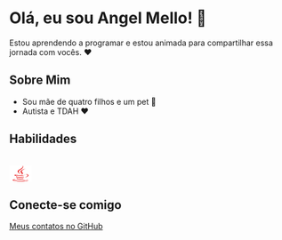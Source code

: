 # Olá, eu sou Angel Mello! 👋

Estou aprendendo a programar e estou animada para compartilhar essa jornada com vocês. ❤️

## Sobre Mim
- Sou mãe de quatro filhos e um pet 🐶
- Autista e TDAH ❤️

## Habilidades
<div style="display: inline_block"><br>
    <img align="center" alt="Java" height="30" width="40" src="https://raw.githubusercontent.com/devicons/devicon/master/icons/java/java-plain.svg">
    <!-- Adicione mais ícones de acordo com suas habilidades -->
</div>

## Conecte-se comigo
[Meus contatos no GitHub](https://github.com/AngelMello)

